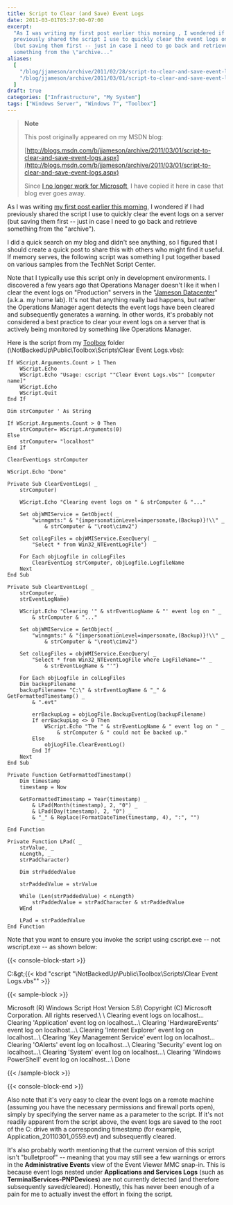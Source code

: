 ```yaml
---
title: Script to Clear (and Save) Event Logs
date: 2011-03-01T05:37:00-07:00
excerpt:
  "As I was writing my first post earlier this morning , I wondered if I had
  previously shared the script I use to quickly clear the event logs on a server
  (but saving them first -- just in case I need to go back and retrieve
  something from the \"archive..."
aliases:
  [
    "/blog/jjameson/archive/2011/02/28/script-to-clear-and-save-event-logs.aspx",
    "/blog/jjameson/archive/2011/03/01/script-to-clear-and-save-event-logs.aspx",
  ]
draft: true
categories: ["Infrastructure", "My System"]
tags: ["Windows Server", "Windows 7", "Toolbox"]
---
```


> **Note**
>
> This post originally appeared on my MSDN blog:
>
> [http://blogs.msdn.com/b/jjameson/archive/2011/03/01/script-to-clear-and-save-event-logs.aspx](http://blogs.msdn.com/b/jjameson/archive/2011/03/01/script-to-clear-and-save-event-logs.aspx)
>
> Since
> [I no longer work for Microsoft](/blog/jjameson/2011/09/02/last-day-with-microsoft),
> I have copied it here in case that blog ever goes away.

As I was writing
[my first post earlier this morning](/blog/jjameson/2011/03/01/script-to-restart-sharepoint-2010-services),
I wondered if I had previously shared the script I use to quickly clear the
event logs on a server (but saving them first -- just in case I need to go back
and retrieve something from the "archive").

I did a quick search on my blog and didn't see anything, so I figured that I
should create a quick post to share this with others who might find it useful.
If memory serves, the following script was something I put together based on
various samples from the TechNet Script Center.

Note that I typically use this script only in development environments. I
discovered a few years ago that Operations Manager doesn't like it when I clear
the event logs on "Production" servers in the
"[Jameson Datacenter](/blog/jjameson/2009/09/14/the-jameson-datacenter)" (a.k.a.
my home lab). It's not that anything really bad happens, but rather the
Operations Manager agent detects the event logs have been cleared and
subsequently generates a warning. In other words, it's probably not considered a
best practice to clear your event logs on a server that is actively being
monitored by something like Operations Manager.

Here is the script from my
[Toolbox](/blog/jjameson/2007/03/22/backedup-and-notbackedup) folder
(\NotBackedUp\Public\Toolbox\Scripts\Clear Event Logs.vbs):

```
If WScript.Arguments.Count > 1 Then
    WScript.Echo
    WScript.Echo "Usage: cscript ""Clear Event Logs.vbs"" [computer name]"
    WScript.Echo
    WScript.Quit
End If

Dim strComputer ' As String

If WScript.Arguments.Count > 0 Then
    strComputer= WScript.Arguments(0)
Else
    strComputer= "localhost"
End If

ClearEventLogs strComputer

WScript.Echo "Done"

Private Sub ClearEventLogs( _
    strComputer)

    WScript.Echo "Clearing event logs on " & strComputer & "..."

    Set objWMIService = GetObject( _
        "winmgmts:" & "{impersonationLevel=impersonate,(Backup)}!\\" _
            & strComputer & "\root\cimv2")

    Set colLogFiles = objWMIService.ExecQuery( _
        "Select * from Win32_NTEventLogFile")

    For Each objLogfile in colLogFiles
        ClearEventLog strComputer, objLogfile.LogfileName
    Next
End Sub

Private Sub ClearEventLog( _
    strComputer, _
    strEventLogName)

    WScript.Echo "Clearing '" & strEventLogName & "' event log on " _
        & strComputer & "..."

    Set objWMIService = GetObject( _
        "winmgmts:" & "{impersonationLevel=impersonate,(Backup)}!\\" _
            & strComputer & "\root\cimv2")

    Set colLogFiles = objWMIService.ExecQuery( _
        "Select * from Win32_NTEventLogFile where LogFileName='" _
            & strEventLogName & "'")

    For Each objLogfile in colLogFiles
    Dim backupFilename
    backupFilename= "C:\" & strEventLogName & "_" & GetFormattedTimestamp() _
        & ".evt"

        errBackupLog = objLogFile.BackupEventLog(backupFilename)
        If errBackupLog <> 0 Then
            WScript.Echo "The " & strEventLogName & " event log on " _
                & strComputer & " could not be backed up."
        Else
            objLogFile.ClearEventLog()
        End If
    Next
End Sub

Private Function GetFormattedTimestamp()
    Dim timestamp
    timestamp = Now

    GetFormattedTimestamp = Year(timestamp) _
        & LPad(Month(timestamp), 2, "0") _
        & LPad(Day(timestamp), 2, "0") _
        & "_" & Replace(FormatDateTime(timestamp, 4), ":", "")

End Function

Private Function LPad( _
    strValue, _
    nLength, _
    strPadCharacter)

    Dim strPaddedValue

    strPaddedValue = strValue

    While (Len(strPaddedValue) < nLength)
        strPaddedValue = strPadCharacter & strPaddedValue
    WEnd

    LPad = strPaddedValue
End Function
```

Note that you want to ensure you invoke the script using cscript.exe -- not
wscript.exe -- as shown below:

{{< console-block-start >}}

C:\&gt;{{< kbd
"cscript \"\NotBackedUp\Public\Toolbox\Scripts\Clear Event Logs.vbs\"" >}}

{{< sample-block >}}

Microsoft (R) Windows Script Host Version 5.8\ Copyright (C) Microsoft
Corporation. All rights reserved.\ \ Clearing event logs on localhost...\
Clearing 'Application' event log on localhost...\ Clearing 'HardwareEvents'
event log on localhost...\ Clearing 'Internet Explorer' event log on
localhost...\ Clearing 'Key Management Service' event log on localhost...\
Clearing 'OAlerts' event log on localhost...\ Clearing 'Security' event log on
localhost...\ Clearing 'System' event log on localhost...\ Clearing 'Windows
PowerShell' event log on localhost...\ Done

{{< /sample-block >}}

{{< console-block-end >}}

Also note that it's very easy to clear the event logs on a remote machine
(assuming you have the necessary permissions and firewall ports open), simply by
specifying the server name as a parameter to the script. If it's not readily
apparent from the script above, the event logs are saved to the root of the C:
drive with a corresponding timestamp (for example,
Application\_20110301\_0559.evt) and subsequently cleared.

It's also probably worth mentioning that the current version of this script
isn't "bulletproof" -- meaning that you may still see a few warnings or errors
in the **Administrative Events** view of the Event Viewer MMC snap-in. This is
because event logs nested under **Applications and Services Logs** (such as
**TerminalServices-PNPDevices**) are not currently detected (and therefore
subsequently saved/cleared). Honestly, this has never been enough of a pain for
me to actually invest the effort in fixing the script.
